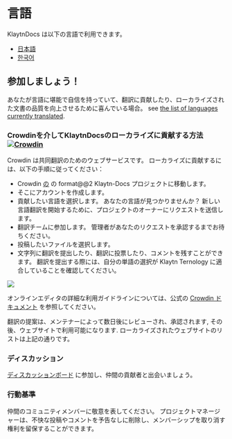 # 言語

KlaytnDocs は以下の言語で利用できます。

* [日本語](https://docs.klaytn.foundation)
* [한국어](https://ko.docs.klaytn.foundation)

## 参加しましょう！ <a href="#get-involved" id="get-involved"></a>

あなたが言語に堪能で自信を持っていて、翻訳に貢献したり、ローカライズされた文書の品質を向上させるために喜んでいる場合。 see [the list of languages currently translated](https://crowdin.com/project/klaytn-docs).

### Crowdinを介してKlaytnDocsのローカライズに貢献する方法 [![Crowdin](https://badges.crowdin.net/klaytn-docs/localized.svg)](https://crowdin.com/project/klaytn-docs) <a href="#how-to-contribute-klaytndocs-localization-via-crowdin-crowdin-https-badges-crowd" id="how-to-contribute-klaytndocs-localization-via-crowdin-crowdin-https-badges-crowd"></a>

Crowdin は共同翻訳のためのウェブサービスです。 ローカライズに貢献するには、以下の手順に従ってください：

* Crowdin [の](https://crowdin.com/project/klaytn-docs) の format@@2 Klaytn-Docs プロジェクトに移動します。
* そこにアカウントを作成します。
* 貢献したい言語を選択します。 あなたの言語が見つかりませんか？ 新しい言語翻訳を開始するために、プロジェクトのオーナーにリクエストを送信します。
* 翻訳チームに参加します。 管理者があなたのリクエストを承認するまでお待ちください。
* 投稿したいファイルを選択します。
* 文字列に翻訳を提出したり、翻訳に投票したり、コメントを残すことができます。 翻訳を提出する際には、自分の単語の選択が Klaytn Ternology に適合していることを確認してください。

![](../languages/images/crowdin-editor.png)

オンラインエディタの詳細な利用ガイドラインについては、公式の [Crowdin ドキュメント](https://support.crowdin.com/online-editor/) を参照してください。

翻訳の提案は、メンテナーによって数日後にレビューされ、承認されます, その後、ウェブサイトで利用可能になります. ローカライズされたウェブサイトのリストは上記の通りです。

### ディスカッション <a href="#discussion" id="discussion"></a>

[ディスカッションボード](https://crowdin.com/project/klaytn-docs/discussions) に参加し、仲間の貢献者と出会いましょう。

### 行動基準 <a href="#code-of-conduct" id="code-of-conduct"></a>

仲間のコミュニティメンバーに敬意を表してください。 プロジェクトマネージャーは、不快な投稿やコメントを予告なしに削除し、メンバーシップを取り消す権利を留保することができます。
